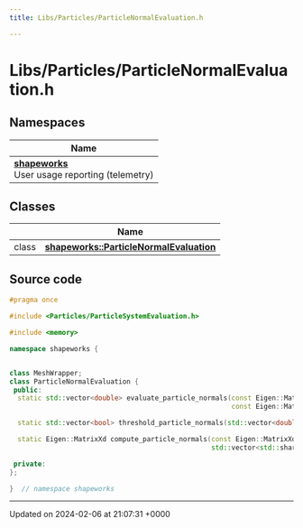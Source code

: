 ```yaml
---
title: Libs/Particles/ParticleNormalEvaluation.h

---
```


# Libs/Particles/ParticleNormalEvaluation.h



## Namespaces

| Name           |
| -------------- |
| **[shapeworks](../Namespaces/namespaceshapeworks.md)** <br>User usage reporting (telemetry)  |

## Classes

|                | Name           |
| -------------- | -------------- |
| class | **[shapeworks::ParticleNormalEvaluation](../Classes/classshapeworks_1_1ParticleNormalEvaluation.md)**  |




## Source code

```cpp
#pragma once

#include <Particles/ParticleSystemEvaluation.h>

#include <memory>

namespace shapeworks {


class MeshWrapper;
class ParticleNormalEvaluation {
 public:
  static std::vector<double> evaluate_particle_normals(const Eigen::MatrixXd& particles,
                                                       const Eigen::MatrixXd& normals);

  static std::vector<bool> threshold_particle_normals(std::vector<double> angles, double max_angle_degrees);

  static Eigen::MatrixXd compute_particle_normals(const Eigen::MatrixXd& particles,
                                                  std::vector<std::shared_ptr<MeshWrapper>> meshes);

 private:
};

}  // namespace shapeworks
```


-------------------------------

Updated on 2024-02-06 at 21:07:31 +0000
